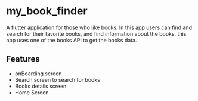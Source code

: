 # my_book_finder

A flutter application for those who like books. In this app users can find and search for their favorite books, and find information about the books. this app uses one of the books API to get the books data.

## Features

- onBoarding screen
- Search screen to search for books
- Books details screen
- Home Screen
